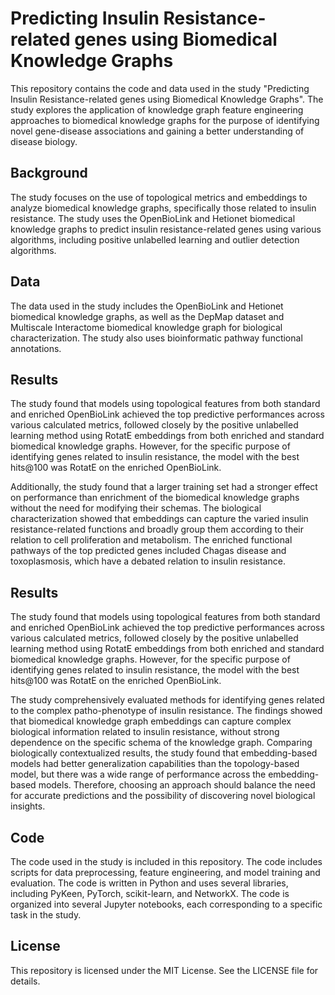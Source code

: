 # Predicting Insulin Resistance-related genes using Biomedical Knowledge Graphs

This repository contains the code and data used in the study "Predicting Insulin Resistance-related genes using Biomedical Knowledge Graphs". The study explores the application of knowledge graph feature engineering approaches to biomedical knowledge graphs for the purpose of identifying novel gene-disease associations and gaining a better understanding of disease biology.

## Background

The study focuses on the use of topological metrics and embeddings to analyze biomedical knowledge graphs, specifically those related to insulin resistance. The study uses the OpenBioLink and Hetionet biomedical knowledge graphs to predict insulin resistance-related genes using various algorithms, including positive unlabelled learning and outlier detection algorithms.

## Data

The data used in the study includes the OpenBioLink and Hetionet biomedical knowledge graphs, as well as the DepMap dataset and Multiscale Interactome biomedical knowledge graph for biological characterization. The study also uses bioinformatic pathway functional annotations.

## Results

The study found that models using topological features from both standard and enriched OpenBioLink achieved the top predictive performances across various calculated metrics, followed closely by the positive unlabelled learning method using RotatE embeddings from both enriched and standard biomedical knowledge graphs. However, for the specific purpose of identifying genes related to insulin resistance, the model with the best hits@100 was RotatE on the enriched OpenBioLink.

Additionally, the study found that a larger training set had a stronger effect on performance than enrichment of the biomedical knowledge graphs without the need for modifying their schemas. The biological characterization showed that embeddings can capture the varied insulin resistance-related functions and broadly group them according to their relation to cell proliferation and metabolism. The enriched functional pathways of the top predicted genes included Chagas disease and toxoplasmosis, which have a debated relation to insulin resistance.

## Results
The study found that models using topological features from both standard and enriched OpenBioLink achieved the top predictive performances across various calculated metrics, followed closely by the positive unlabelled learning method using RotatE embeddings from both enriched and standard biomedical knowledge graphs. However, for the specific purpose of identifying genes related to insulin resistance, the model with the best hits@100 was RotatE on the enriched OpenBioLink.

The study comprehensively evaluated methods for identifying genes related to the complex patho-phenotype of insulin resistance. The findings showed that biomedical knowledge graph embeddings can capture complex biological information related to insulin resistance, without strong dependence on the specific schema of the knowledge graph. Comparing biologically contextualized results, the study found that embedding-based models had better generalization capabilities than the topology-based model, but there was a wide range of performance across the embedding-based models. Therefore, choosing an approach should balance the need for accurate predictions and the possibility of discovering novel biological insights.

## Code

The code used in the study is included in this repository. The code includes scripts for data preprocessing, feature engineering, and model training and evaluation. The code is written in Python and uses several libraries, including PyKeen, PyTorch, scikit-learn, and NetworkX. The code is organized into several Jupyter notebooks, each corresponding to a specific task in the study.

## License

This repository is licensed under the MIT License. See the LICENSE file for details.
